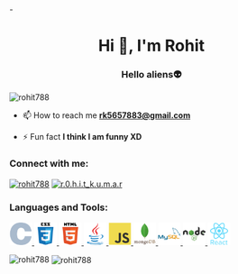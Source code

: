 -<h1 align="center">Hi 👋, I'm Rohit</h1>
<h3 align="center">Hello aliens👽</h3>

<p align="left"> <img src="https://komarev.com/ghpvc/?username=rohit788&label=Profile%20views&color=0e75b6&style=flat" alt="rohit788" /> </p>

- 📫 How to reach me **rk5657883@gmail.com**

- ⚡ Fun fact **I think I am funny XD**

<h3 align="left">Connect with me:</h3>
<p align="left">
<a href="https://codesandbox.com/rohit788" target="blank"><img align="center" src="https://cdn.jsdelivr.net/npm/simple-icons@3.0.1/icons/codesandbox.svg" alt="rohit788" height="30" width="40" /></a>
<a href="https://instagram.com/r.0.h.i.t_k.u.m.a.r" target="blank"><img align="center" src="https://cdn.jsdelivr.net/npm/simple-icons@3.0.1/icons/instagram.svg" alt="r.0.h.i.t_k.u.m.a.r" height="30" width="40" /></a>
</p>

<h3 align="left">Languages and Tools:</h3>
<p align="left"> <a href="https://www.cprogramming.com/" target="_blank"> <img src="https://raw.githubusercontent.com/devicons/devicon/master/icons/c/c-original.svg" alt="c" width="40" height="40"/> </a> <a href="https://www.w3schools.com/css/" target="_blank"> <img src="https://raw.githubusercontent.com/devicons/devicon/master/icons/css3/css3-original-wordmark.svg" alt="css3" width="40" height="40"/> </a> <a href="https://www.w3.org/html/" target="_blank"> <img src="https://raw.githubusercontent.com/devicons/devicon/master/icons/html5/html5-original-wordmark.svg" alt="html5" width="40" height="40"/> </a> <a href="https://www.java.com" target="_blank"> <img src="https://raw.githubusercontent.com/devicons/devicon/master/icons/java/java-original.svg" alt="java" width="40" height="40"/> </a> <a href="https://developer.mozilla.org/en-US/docs/Web/JavaScript" target="_blank"> <img src="https://raw.githubusercontent.com/devicons/devicon/master/icons/javascript/javascript-original.svg" alt="javascript" width="40" height="40"/> </a> <a href="https://www.mongodb.com/" target="_blank"> <img src="https://raw.githubusercontent.com/devicons/devicon/master/icons/mongodb/mongodb-original-wordmark.svg" alt="mongodb" width="40" height="40"/> </a> <a href="https://www.mysql.com/" target="_blank"> <img src="https://raw.githubusercontent.com/devicons/devicon/master/icons/mysql/mysql-original-wordmark.svg" alt="mysql" width="40" height="40"/> </a> <a href="https://nodejs.org" target="_blank"> <img src="https://raw.githubusercontent.com/devicons/devicon/master/icons/nodejs/nodejs-original-wordmark.svg" alt="nodejs" width="40" height="40"/> </a> <a href="https://reactjs.org/" target="_blank"> <img src="https://raw.githubusercontent.com/devicons/devicon/master/icons/react/react-original-wordmark.svg" alt="react" width="40" height="40"/> </a> </p>

<p><img align="left" src="https://github-readme-stats.vercel.app/api/top-langs?username=rohit788&show_icons=true&locale=en&layout=compact" alt="rohit788" /></p>

<p>&nbsp;<img align="center" src="https://github-readme-stats.vercel.app/api?username=rohit788&show_icons=true&locale=en" alt="rohit788" /></p>

